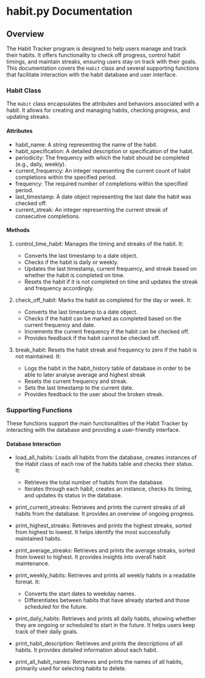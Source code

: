 # habit.py Documentation 

## Overview

The Habit Tracker program is designed to help users manage and track their habits. It offers functionality to check off progress, control habit timings, and maintain streaks, ensuring users stay on track with their goals. This documentation covers the `Habit` class and several supporting functions that facilitate interaction with the habit database and user interface.

### Habit Class

The `Habit` class encapsulates the attributes and behaviors associated with a habit. It allows for creating and managing habits, checking progress, and updating streaks.

#### Attributes

- habit_name: A string representing the name of the habit.
- habit_specification: A detailed description or specification of the habit.
- periodicity: The frequency with which the habit should be completed (e.g., daily, weekly).
- current_frequency: An integer representing the current count of habit completions within the specified period.
- frequency: The required number of completions within the specified period.
- last_timestamp: A date object representing the last date the habit was checked off.
- current_streak: An integer representing the current streak of consecutive completions.

#### Methods

1. control_time_habit: Manages the timing and streaks of the habit. It:
   - Converts the last timestamp to a date object.
   - Checks if the habit is daily or weekly.
   - Updates the last timestamp, current frequency, and streak based on whether the habit is completed on time.
   - Resets the habit if it is not completed on time and updates the streak and frequency accordingly.

2. check_off_habit: Marks the habit as completed for the day or week. It:
   - Converts the last timestamp to a date object.
   - Checks if the habit can be marked as completed based on the current frequency and date.
   - Increments the current frequency if the habit can be checked off.
   - Provides feedback if the habit cannot be checked off.

3. break_habit: Resets the habit streak and frequency to zero if the habit is not maintained. It:
   - Logs the habit in the habit_history table of database in order to be able to later analyse average and highest streak 
   - Resets the current frequency and streak.
   - Sets the last timestamp to the current date.
   - Provides feedback to the user about the broken streak.

### Supporting Functions

These functions support the main functionalities of the Habit Tracker by interacting with the database and providing a user-friendly interface.

#### Database Interaction

- load_all_habits: Loads all habits from the database, creates instances of the Habit class of each row of the habits table  and checks their status. It:
  - Retrieves the total number of habits from the database.
  - Iterates through each habit, creates an instance, checks its timing, and updates its status in the database.

- print_current_streaks: Retrieves and prints the current streaks of all habits from the database. It provides an overview of ongoing progress.

- print_highest_streaks: Retrieves and prints the highest streaks, sorted from highest to lowest. It helps identify the most successfully maintained habits.

- print_average_streaks: Retrieves and prints the average streaks, sorted from lowest to highest. It provides insights into overall habit maintenance.

- print_weekly_habits: Retrieves and prints all weekly habits in a readable format. It:
  - Converts the start dates to weekday names.
  - Differentiates between habits that have already started and those scheduled for the future.

- print_daily_habits: Retrieves and prints all daily habits, showing whether they are ongoing or scheduled to start in the future. It helps users keep track of their daily goals.

- print_habit_description: Retrieves and prints the descriptions of all habits. It provides detailed information about each habit.

- print_all_habit_names: Retrieves and prints the names of all habits, primarily used for selecting habits to delete.

